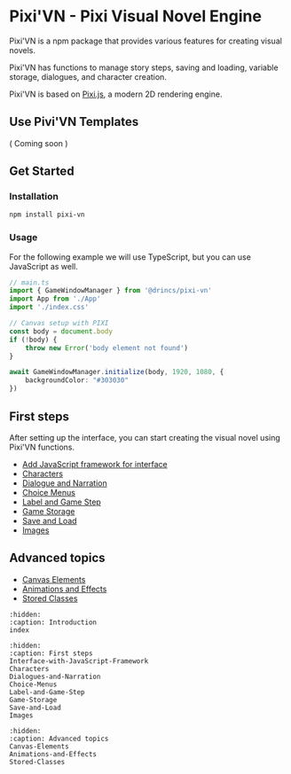# Pixi'VN - Pixi Visual Novel Engine

Pixi'VN is a npm package that provides various features for creating visual novels.

Pixi'VN has functions to manage story steps, saving and loading, variable storage, dialogues, and character creation.

Pixi'VN is based on [Pixi.js](https://pixijs.com/), a modern 2D rendering engine.

## Use Pivi'VN Templates

( Coming soon )

## Get Started

### Installation

```bash
npm install pixi-vn
```

### Usage

For the following example we will use TypeScript, but you can use JavaScript as well.

```typescript
// main.ts
import { GameWindowManager } from '@drincs/pixi-vn'
import App from './App'
import './index.css'

// Canvas setup with PIXI
const body = document.body
if (!body) {
    throw new Error('body element not found')
}

await GameWindowManager.initialize(body, 1920, 1080, {
    backgroundColor: "#303030"
})
```

## First steps

After setting up the interface, you can start creating the visual novel using Pixi'VN functions.

* [Add JavaScript framework for interface](Interface-with-JavaScript-Framework)
* [Characters](Characters)
* [Dialogue and Narration](Dialogues-and-Narration)
* [Choice Menus](Choice-Menus)
* [Label and Game Step](Label-and-Game-Step)
* [Game Storage](Game-Storage)
* [Save and Load](Save-and-Load)
* [Images](Images)

## Advanced topics

* [Canvas Elements](Canvas-Elements)
* [Animations and Effects](Animations-and-Effects)
* [Stored Classes](Stored-Classes)

```{toctree}
:hidden:
:caption: Introduction
index
```

```{toctree}
:hidden:
:caption: First steps
Interface-with-JavaScript-Framework
Characters
Dialogues-and-Narration
Choice-Menus
Label-and-Game-Step
Game-Storage
Save-and-Load
Images
```

```{toctree}
:hidden:
:caption: Advanced topics
Canvas-Elements
Animations-and-Effects
Stored-Classes
```
